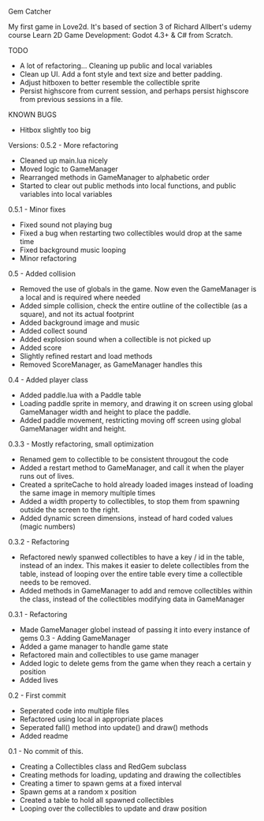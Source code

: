 Gem Catcher

My first game in Love2d. It's based of section 3 of Richard Allbert's udemy course
Learn 2D Game Development: Godot 4.3+ & C# from Scratch.

TODO
- A lot of refactoring... Cleaning up public and local variables
- Clean up UI. Add a font style and text size and better padding.
- Adjust hitboxen to better resemble the collectible sprite
- Persist highscore from current session, and perhaps persist highscore from previous sessions in a file.

KNOWN BUGS
- Hitbox slightly too big

Versions:
0.5.2 - More refactoring
- Cleaned up main.lua nicely
- Moved logic to GameManager
- Rearranged methods in GameManager to alphabetic order
- Started to clear out public methods into local functions, and public variables into local variables

0.5.1 - Minor fixes
- Fixed sound not playing bug
- Fixed a bug when restarting two collectibles would drop at the same time
- Fixed background music looping
- Minor refactoring

0.5 - Added collision
- Removed the use of globals in the game. Now even the GameManager is a local and is required where needed
- Added simple collision, check the entire outline of the collectible (as a square), and not its actual footprint
- Added background image and music
- Added collect sound
- Added explosion sound when a collectible is not picked up
- Added score
- Slightly refined restart and load methods
- Removed ScoreManager, as GameManager handles this

0.4 - Added player class
- Added paddle.lua with a Paddle table
- Loading paddle sprite in memory, and drawing it on screen using global GameManager width and height to
place the paddle.
- Added paddle movement, restricting moving off screen using global GameManager widht and height.

0.3.3 - Mostly refactoring, small optimization
- Renamed gem to collectible to be consistent througout the code
- Added a restart method to GameManager, and call it when the player runs out of lives.
- Created a spriteCache to hold already loaded images instead of loading the same image in memory multiple times
- Added a width property to collectibles, to stop them from spawning outside the screen to the right.
- Added dynamic screen dimensions, instead of hard coded values (magic numbers)

0.3.2 - Refactoring
- Refactored newly spanwed collectibles to have a key / id in the table, instead of an index.
This makes it easier to delete collectibles from the table, instead of looping over the entire table
every time a collectible needs to be removed.
- Added methods in GameManager to add and remove collectibles within the class, instead
of the collectibles modifying data in GameManager

0.3.1 - Refactoring
- Made GameManager globel instead of passing it into every instance of gems
0.3 - Adding GameManager
- Added a game manager to handle game state
- Refactored main and collectibles to use game manager
- Added logic to delete gems from the game when they reach
a certain y position
- Added lives

0.2 - First commit
- Seperated code into multiple files
- Refactored using local in appropriate places
- Seperated fall() method into update() and draw() methods
- Added readme

0.1 - No commit of this.
- Creating a Collectibles class and RedGem subclass
- Creating methods for loading, updating and drawing the collectibles
- Creating a timer to spawn gems at a fixed interval
- Spawn gems at a random x position
- Created a table to hold all spawned collectibles
- Looping over the collectibles to update and draw position
